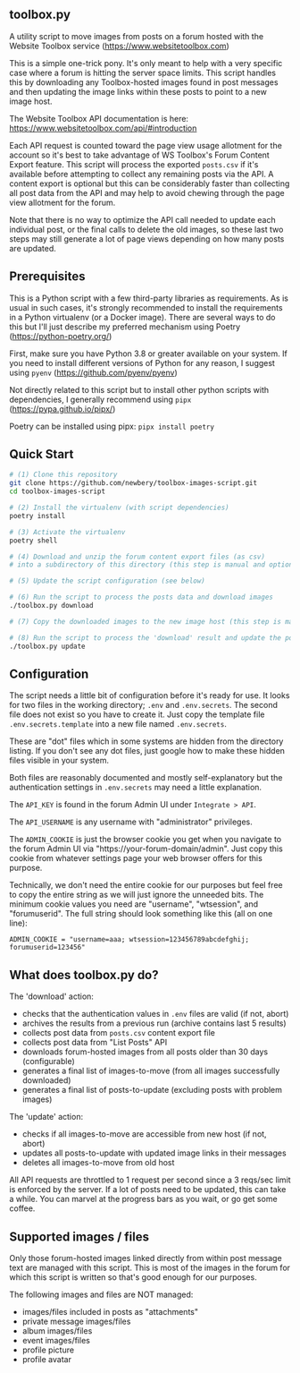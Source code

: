 
toolbox.py
----------

A utility script to move images from posts on a forum hosted with the Website Toolbox service
(https://www.websitetoolbox.com)

This is a simple one-trick pony. It's only meant to help with a very specific
case where a forum is hitting the server space limits. This script handles this
by downloading any Toolbox-hosted images found in post messages and then updating
the image links within these posts to point to a new image host.

The Website Toolbox API documentation is here:  
https://www.websitetoolbox.com/api/#introduction

Each API request is counted toward the page view usage allotment for the account
so it's best to take advantage of WS Toolbox's Forum Content Export feature. 
This script will process the exported `posts.csv` if it's available before attempting
to collect any remaining posts via the API. A content export is optional but this
can be considerably faster than collecting all post data from the API and may help
to avoid chewing through the page view allotment for the forum.

Note that there is no way to optimize the API call needed to update each individual
post, or the final calls to delete the old images, so these last two steps may still
generate a lot of page views depending on how many posts are updated.


Prerequisites
-------------

This is a Python script with a few third-party libraries as requirements.
As is usual in such cases, it's strongly recommended to install the requirements
in a Python virtualenv (or a Docker image). There are several ways to do this but
I'll just describe my preferred mechanism using Poetry (https://python-poetry.org/)

First, make sure you have Python 3.8 or greater available on your system.
If you need to install different versions of Python for any reason, I suggest
using `pyenv` (https://github.com/pyenv/pyenv)

Not directly related to this script but to install other python scripts with
dependencies, I generally recommend using `pipx` (https://pypa.github.io/pipx/)

Poetry can be installed using pipx: `pipx install poetry` 


Quick Start
-----------

```bash
# (1) Clone this repository
git clone https://github.com/newbery/toolbox-images-script.git
cd toolbox-images-script

# (2) Install the virtualenv (with script dependencies)
poetry install

# (3) Activate the virtualenv
poetry shell

# (4) Download and unzip the forum content export files (as csv)
# into a subdirectory of this directory (this step is manual and optional)

# (5) Update the script configuration (see below)

# (6) Run the script to process the posts data and download images
./toolbox.py download

# (7) Copy the downloaded images to the new image host (this step is manual)

# (8) Run the script to process the 'download' result and update the posts.
./toolbox.py update

```


Configuration
-------------

The script needs a little bit of configuration before it's ready for use.
It looks for two files in the working directory; `.env` and `.env.secrets`.
The second file does not exist so you have to create it. Just copy the template
file `.env.secrets.template` into a new file named `.env.secrets`.

These are "dot" files which in some systems are hidden from the directory
listing. If you don't see any dot files, just google how to make these
hidden files visible in your system.

Both files are reasonably documented and mostly self-explanatory but the
authentication settings in `.env.secrets` may need a little explanation.

The `API_KEY` is found in the forum Admin UI under `Integrate > API`.

The `API_USERNAME` is any username with "administrator" privileges.

The `ADMIN_COOKIE` is just the browser cookie you get when you navigate to
the forum Admin UI via "https://your-forum-domain/admin". Just copy this
cookie from whatever settings page your web browser offers for this purpose.

Technically, we don't need the entire cookie for our purposes but feel free
to copy the entire string as we will just ignore the unneeded bits. The minimum
cookie values you need are "username", "wtsession", and "forumuserid". The
full string should look something like this (all on one line):

`ADMIN_COOKIE = "username=aaa; wtsession=123456789abcdefghij; forumuserid=123456"`


What does toolbox.py do?
------------------------

The 'download' action:
- checks that the authentication values in `.env` files are valid (if not, abort)
- archives the results from a previous run (archive contains last 5 results)
- collects post data from `posts.csv` content export file
- collects post data from "List Posts" API
- downloads forum-hosted images from all posts older than 30 days (configurable)
- generates a final list of images-to-move (from all images successfully downloaded)
- generates a final list of posts-to-update (excluding posts with problem images)

The 'update' action:
- checks if all images-to-move are accessible from new host (if not, abort)
- updates all posts-to-update with updated image links in their messages
- deletes all images-to-move from old host

All API requests are throttled to 1 request per second since a 3 reqs/sec limit
is enforced by the server. If a lot of posts need to be updated, this can take
a while. You can marvel at the progress bars as you wait, or go get some coffee.


Supported images / files
------------------------

Only those forum-hosted images linked directly from within post message text
are managed with this script. This is most of the images in the forum for which
this script is written so that's good enough for our purposes.

The following images and files are NOT managed:
- images/files included in posts as "attachments"
- private message images/files
- album images/files
- event images/files
- profile picture
- profile avatar

